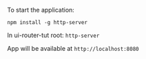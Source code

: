 To start the application:

`npm install -g http-server`

In ui-router-tut root: `http-server`

App will be available at `http://localhost:8080`